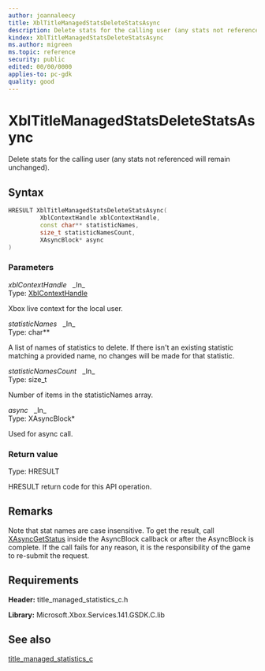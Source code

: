 ```yaml
---
author: joannaleecy
title: XblTitleManagedStatsDeleteStatsAsync
description: Delete stats for the calling user (any stats not referenced will remain unchanged).
kindex: XblTitleManagedStatsDeleteStatsAsync
ms.author: migreen
ms.topic: reference
security: public
edited: 00/00/0000
applies-to: pc-gdk
quality: good
---
```


# XblTitleManagedStatsDeleteStatsAsync  

Delete stats for the calling user (any stats not referenced will remain unchanged).  

## Syntax  
  
```cpp
HRESULT XblTitleManagedStatsDeleteStatsAsync(  
         XblContextHandle xblContextHandle,  
         const char** statisticNames,  
         size_t statisticNamesCount,  
         XAsyncBlock* async  
)  
```  
  
### Parameters  
  
*xblContextHandle* &nbsp;&nbsp;\_In\_  
Type: [XblContextHandle](../../types_c/handles/xblcontexthandle.md)  
  
Xbox live context for the local user.  
  
*statisticNames* &nbsp;&nbsp;\_In\_  
Type: char**  
  
A list of names of statistics to delete. If there isn't an existing statistic matching a provided name, no changes will be made for that statistic.  
  
*statisticNamesCount* &nbsp;&nbsp;\_In\_  
Type: size_t  
  
Number of items in the statisticNames array.  
  
*async* &nbsp;&nbsp;\_In\_  
Type: XAsyncBlock*  
  
Used for async call.  
  
  
### Return value  
Type: HRESULT
  
HRESULT return code for this API operation.
  
## Remarks  
  
Note that stat names are case insensitive. To get the result, call [XAsyncGetStatus](../../../../system/xasync/functions/xasyncgetstatus.md) inside the AsyncBlock callback or after the AsyncBlock is complete. If the call fails for any reason, it is the responsibility of the game to re-submit the request.
  
## Requirements  
  
**Header:** title_managed_statistics_c.h
  
**Library:** Microsoft.Xbox.Services.141.GSDK.C.lib
  
## See also  
[title_managed_statistics_c](../title_managed_statistics_c_members.md)  
  
  